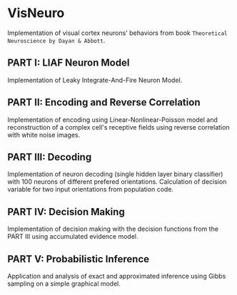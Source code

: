 # VisNeuro
Implementation of visual cortex neurons' behaviors from book `Theoretical Neuroscience by Dayan & Abbott`.


## PART I: LIAF Neuron Model
Implementation of Leaky Integrate-And-Fire Neuron Model.

## PART II: Encoding and Reverse Correlation
Implementation of encoding using Linear-Nonlinear-Poisson model and reconstruction of a complex cell's receptive fields using reverse correlation with white noise images.

## PART III: Decoding
Implementation of neuron decoding (single hidden layer binary classifier) with 100 neurons of different prefered orientations. Calculation of decision variable for two input orientations from population code. 

## PART IV: Decision Making
Implementation of decision making with the decision functions from the PART III using accumulated evidence model.

## PART V: Probabilistic Inference
Application and analysis of exact and approximated inference using Gibbs sampling on a simple graphical model.
